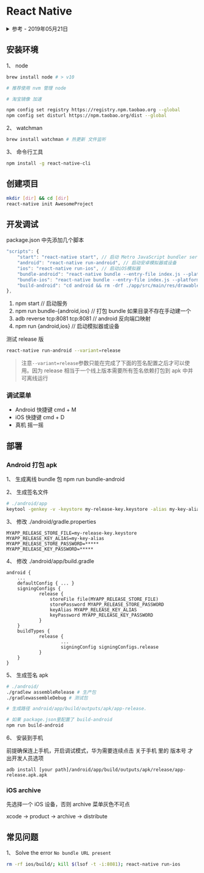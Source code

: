 # React Native

<details>
<summary>参考 - 2019年05月21日</summary>

- [打包 APK](https://reactnative.cn/docs/signed-apk-android/)
- [签署您的应用](https://developer.android.com/studio/publish/app-signing)

</details>

## 安装环境

1、 node

```bash
brew install node # > v10

# 推荐使用 nvm 管理 node

# 淘宝镜像 加速

npm config set registry https://registry.npm.taobao.org --global
npm config set disturl https://npm.taobao.org/dist --global

```

2、 watchman

```bash
brew install watchman # 热更新 文件监听
```

3、 命令行工具

```bash
npm install -g react-native-cli
```

## 创建项目

```bash
mkdir [dir] && cd [dir]
react-native init AwesomeProject
```

## 开发调试

package.json 中先添加几个脚本

```js
"scripts": {
	"start": "react-native start", // 启动 Metro JavaScript bundler server
	"android": "react-native run-android", // 启动安卓模拟器或设备
	"ios": "react-native run-ios", // 启动iOS模拟器
	"bundle-android": "react-native bundle --entry-file index.js --platform android --dev false --bundle-output ./android/app/src/main/assets/index.android.bundle --assets-dest ./android/app/src/main/res/", // 打包 bundle 离线包
	"bundle-ios": "react-native bundle --entry-file index.js --platform ios --dev false --bundle-output ./ios/bundle/main.jsbundle --assets-dest ./ios/bundle", // // 打包 bundle 离线包
	"build-android": "cd android && rm -drf ./app/src/main/res/drawable-* && ./gradlew assembleRelease", // 生存 apk release包
},
```

1. npm start // 启动服务
2. npm run bundle-{android,ios} // 打包 bundle 如果目录不存在手动建一个
3. adb reverse tcp:8081 tcp:8081 // android 反向端口映射
4. npm run {android,ios} // 启动模拟器或设备

测试 release 版

```bash
react-native run-android --variant=release
```

> 注意`--variant=release`参数只能在完成了下面的签名配置之后才可以使用。因为 release 相当于一个线上版本需要所有签名依赖打包到 apk 中并可离线运行

### 调试菜单

- Android 快捷键 cmd + M
- iOS 快捷键 cmd + D
- 真机 摇一摇

## 部署

### Android 打包 apk

1、 生成离线 bundle 包 npm run bundle-android

2、 生成签名文件

```bash
# ./android/app
keytool -genkey -v -keystore my-release-key.keystore -alias my-key-alias -keyalg RSA -keysize 2048 -validity 10000
```

3、 修改 ./android/gradle.properties

```
MYAPP_RELEASE_STORE_FILE=my-release-key.keystore
MYAPP_RELEASE_KEY_ALIAS=my-key-alias
MYAPP_RELEASE_STORE_PASSWORD=*****
MYAPP_RELEASE_KEY_PASSWORD=*****
```

4、 修改 ./android/app/build.gradle

```
android {
	...
	defaultConfig { ... }
	signingConfigs {
			release {
				storeFile file(MYAPP_RELEASE_STORE_FILE)
				storePassword MYAPP_RELEASE_STORE_PASSWORD
				keyAlias MYAPP_RELEASE_KEY_ALIAS
				keyPassword MYAPP_RELEASE_KEY_PASSWORD
			}
	}
	buildTypes {
			release {
					...
					signingConfig signingConfigs.release
			}
	}
}
```

5、 生成签名 apk

```bash
# ./android/
./gradlew assembleRelease # 生产包
./gradlewassembleDebug # 测试包

# 生成路径 android/app/build/outputs/apk/app-release.

# 如果 package.json里配置了 build-android
npm run build-android
```

6、 安装到手机

前提确保连上手机，开启调试模式，华为需要连续点击 关于手机 里的 版本号 才出开发人员选项

```
adb install [your path]/android/app/build/outputs/apk/release/app-release.apk.apk
```

### iOS archive

先选择一个 iOS 设备，否则 archive 菜单灰色不可点

xcode -> product -> archive -> distribute

## 常见问题

1、 Solve the error `No bundle URL present`

```bash
rm -rf ios/build/; kill $(lsof -t -i:8081); react-native run-ios
```
